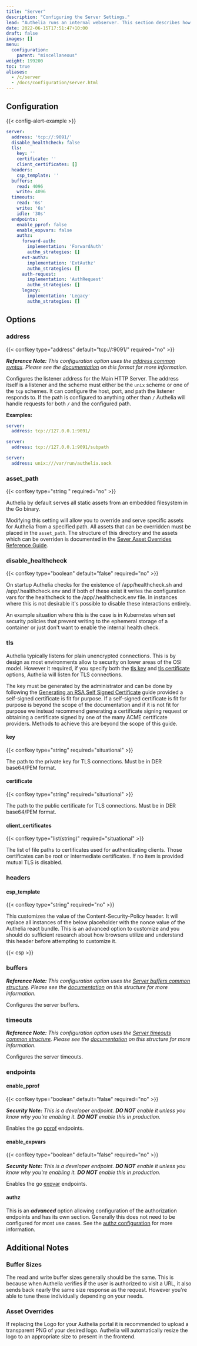 ```yaml
---
title: "Server"
description: "Configuring the Server Settings."
lead: "Authelia runs an internal webserver. This section describes how to configure and tune this."
date: 2022-06-15T17:51:47+10:00
draft: false
images: []
menu:
  configuration:
    parent: "miscellaneous"
weight: 199200
toc: true
aliases:
  - /c/server
  - /docs/configuration/server.html
---
```


## Configuration

{{< config-alert-example >}}

```yaml
server:
  address: 'tcp://:9091/'
  disable_healthcheck: false
  tls:
    key: ''
    certificate: ''
    client_certificates: []
  headers:
    csp_template: ''
  buffers:
    read: 4096
    write: 4096
  timeouts:
    read: '6s'
    write: '6s'
    idle: '30s'
  endpoints:
    enable_pprof: false
    enable_expvars: false
    authz:
      forward-auth:
        implementation: 'ForwardAuth'
        authn_strategies: []
      ext-authz:
        implementation: 'ExtAuthz'
        authn_strategies: []
      auth-request:
        implementation: 'AuthRequest'
        authn_strategies: []
      legacy:
        implementation: 'Legacy'
        authn_strategies: []
```

## Options

### address

{{< confkey type="address" default="tcp://:9091/" required="no" >}}

*__Reference Note:__ This configuration option uses the [address common syntax](../prologue/common.md#address). Please
see the [documentation](../prologue/common.md#address) on this format for more information.*

Configures the listener address for the Main HTTP Server. The address itself is a listener and the scheme must either be
the `unix` scheme or one of the `tcp` schemes. It can configure the host, port, and path the listener responds to. If
the path is configured to anything other than `/` Authelia will handle requests for both `/` and the configured path.

__Examples:__

```yaml
server:
  address: tcp://127.0.0.1:9091/
```

```yaml
server:
  address: tcp://127.0.0.1:9091/subpath
```

```yaml
server:
  address: unix:///var/run/authelia.sock
```

### asset_path

{{< confkey type="string " required="no" >}}

Authelia by default serves all static assets from an embedded filesystem in the Go binary.

Modifying this setting will allow you to override and serve specific assets for Authelia from a specified path. All
assets that can be overridden must be placed in the `asset_path`. The structure of this directory and the assets which
can be overriden is documented in the
[Sever Asset Overrides Reference Guide](../../reference/guides/server-asset-overrides.md).

### disable_healthcheck

{{< confkey type="boolean" default="false" required="no" >}}

On startup Authelia checks for the existence of /app/healthcheck.sh and /app/.healthcheck.env and if both of these exist
it writes the configuration vars for the healthcheck to the /app/.healthcheck.env file. In instances where this is not
desirable it's possible to disable these interactions entirely.

An example situation where this is the case is in Kubernetes when set security policies that prevent writing to the
ephemeral storage of a container or just don't want to enable the internal health check.

### tls

Authelia typically listens for plain unencrypted connections. This is by design as most environments allow to
security on lower areas of the OSI model. However it required, if you specify both the [tls key](#key) and
[tls certificate](#certificate) options, Authelia will listen for TLS connections.

The key must be generated by the administrator and can be done by following the
[Generating an RSA Self Signed Certificate](../../reference/guides/generating-secure-values.md#generating-an-rsa-self-signed-certificate)
guide provided a self-signed certificate is fit for purpose. If a self-signed certificate is fit for purpose is beyond
the scope of the documentation and if it is not fit for purpose we instead recommend generating a certificate signing
request or obtaining a certificate signed by one of the many ACME certificate providers. Methods to achieve this are
beyond the scope of this guide.

#### key

{{< confkey type="string" required="situational" >}}

The path to the private key for TLS connections. Must be in DER base64/PEM format.

#### certificate

{{< confkey type="string" required="situational" >}}

The path to the public certificate for TLS connections. Must be in DER base64/PEM format.

#### client_certificates

{{< confkey type="list(string)" required="situational" >}}

The list of file paths to certificates used for authenticating clients. Those certificates can be root
or intermediate certificates. If no item is provided mutual TLS is disabled.

### headers

#### csp_template

{{< confkey type="string" required="no" >}}

This customizes the value of the Content-Security-Policy header. It will replace all instances of the below placeholder
with the nonce value of the Authelia react bundle. This is an advanced option to customize and you should do sufficient
research about how browsers utilize and understand this header before attempting to customize it.

{{< csp >}}

### buffers

*__Reference Note:__ This configuration option uses the
[Server buffers common structure](../prologue/common.md#server-buffers). Please see the
[documentation](../prologue/common.md#server-buffers) on this structure for more information.*

Configures the server buffers.

### timeouts

*__Reference Note:__ This configuration option uses the
[Server timeouts common structure](../prologue/common.md#server-timeouts). Please see the
[documentation](../prologue/common.md#server-timeouts) on this structure for more information.*

Configures the server timeouts.

### endpoints

#### enable_pprof

{{< confkey type="boolean" default="false" required="no" >}}

*__Security Note:__ This is a developer endpoint. __DO NOT__ enable it unless you know why you're enabling it.
__DO NOT__ enable this in production.*

Enables the go [pprof](https://pkg.go.dev/net/http/pprof) endpoints.

#### enable_expvars

{{< confkey type="boolean" default="false" required="no" >}}

*__Security Note:__ This is a developer endpoint. __DO NOT__ enable it unless you know why you're enabling it.
__DO NOT__ enable this in production.*

Enables the go [expvar](https://pkg.go.dev/expvar) endpoints.

#### authz

This is an *__advanced__* option allowing configuration of the authorization endpoints and has its own section.
Generally this does not need to be configured for most use cases. See the
[authz configuration](./server-endpoints-authz.md) for more information.

## Additional Notes

### Buffer Sizes

The read and write buffer sizes generally should be the same. This is because when Authelia verifies
if the user is authorized to visit a URL, it also sends back nearly the same size response as the request. However
you're able to tune these individually depending on your needs.

### Asset Overrides

If replacing the Logo for your Authelia portal it is recommended to upload a transparent PNG of your desired logo.
Authelia will automatically resize the logo to an appropriate size to present in the frontend.
